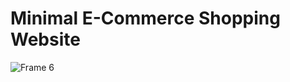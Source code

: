 # Minimal E-Commerce Shopping Website
![Frame 6](https://github.com/NotMugil/e-commerce-shopping-website/assets/86902446/d9535668-75ac-42bb-b565-f450515141a7)
